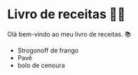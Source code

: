 # Livro de receitas :man_cook:

Olá bem-vindo ao meu livro de receitas. :books:

-  Strogonoff de frango 
-  Pavê
-  bolo de cenoura

 

